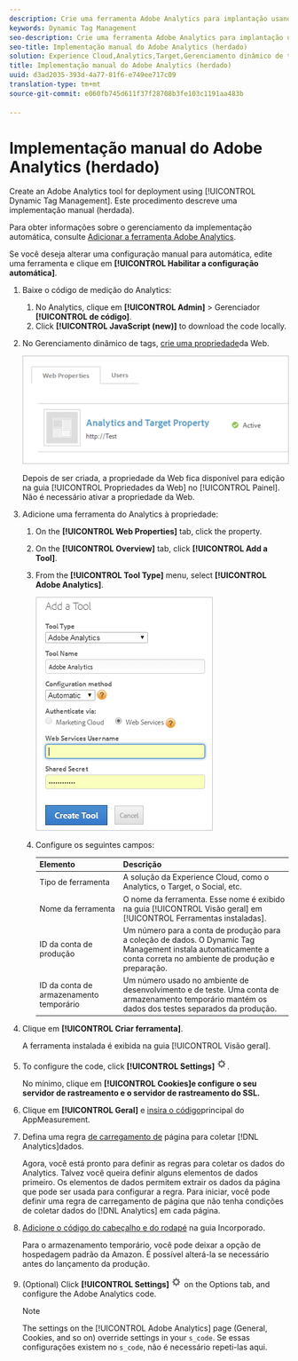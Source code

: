 ```yaml
---
description: Crie uma ferramenta Adobe Analytics para implantação usando o Dynamic Tag Management. Este procedimento descreve uma implementação manual (herdada).
keywords: Dynamic Tag Management
seo-description: Crie uma ferramenta Adobe Analytics para implantação usando o Dynamic Tag Management. Este procedimento descreve uma implementação manual (herdada).
seo-title: Implementação manual do Adobe Analytics (herdado)
solution: Experience Cloud,Analytics,Target,Gerenciamento dinâmico de tags
title: Implementação manual do Adobe Analytics (herdado)
uuid: d3ad2035-393d-4a77-81f6-e749ee717c09
translation-type: tm+mt
source-git-commit: e060fb745d611f37f28708b3fe103c1191aa483b

---
```



# Implementação manual do Adobe Analytics (herdado)

Create an Adobe Analytics tool for deployment using [!UICONTROL Dynamic Tag Management]. Este procedimento descreve uma implementação manual (herdada).

Para obter informações sobre o gerenciamento da implementação automática, consulte [Adicionar a ferramenta Adobe Analytics](../../implement/c-implement-with-dtm/c-aa-tool/analytics-dtm.md#concept_FBA6679A0B79490F8296437F11E5E4F8).

Se você deseja alterar uma configuração manual para automática, edite uma ferramenta e clique em **[!UICONTROL Habilitar a configuração automática]**.

1. Baixe o código de medição do Analytics:
   1. No Analytics, clique em **[!UICONTROL Admin]** &gt; Gerenciador **[!UICONTROL de código]**.
   1. Click **[!UICONTROL JavaScript (new)]** to download the code locally.
1. No Gerenciamento dinâmico de tags, [crie uma propriedade](../../implement/c-implement-with-dtm/t-create-web-property.md#task_960467FBB7A54499AC228CB3AA3C4123)da Web.

   ![](assets/dtm-property.png)

   Depois de ser criada, a propriedade da Web fica disponível para edição na guia [!UICONTROL Propriedades da Web] no [!UICONTROL Painel]. Não é necessário ativar a propriedade da Web.

1. Adicione uma ferramenta do Analytics à propriedade:
   1. On the **[!UICONTROL Web Properties]** tab, click the property.
   1. On the **[!UICONTROL Overview]** tab, click **[!UICONTROL Add a Tool]**.
   1. From the **[!UICONTROL Tool Type]** menu, select **[!UICONTROL Adobe Analytics]**.

      ![](assets/dtm-add-analytics-tool.png)

   1. Configure os seguintes campos:

      | Elemento | Descrição |
      |---|---|
      | Tipo de ferramenta | A solução da Experience Cloud, como o Analytics, o Target, o Social, etc. |
      | Nome da ferramenta | O nome da ferramenta. Esse nome é exibido na guia [!UICONTROL Visão geral] em [!UICONTROL Ferramentas instaladas]. |
      | ID da conta de produção | Um número para a conta de produção para a coleção de dados. O Dynamic Tag Management instala automaticamente a conta correta no ambiente de produção e preparação. |
      | ID da conta de armazenamento temporário | Um número usado no ambiente de desenvolvimento e de teste. Uma conta de armazenamento temporário mantém os dados dos testes separados da produção. |

1. Clique em **[!UICONTROL Criar ferramenta]**.

   A ferramenta instalada é exibida na guia [!UICONTROL Visão geral].

1. To configure the code, click **[!UICONTROL Settings]** ![](assets/settings_gear.png).

   No mínimo, clique em **[!UICONTROL Cookies]e configure o seu servidor de rastreamento e o servidor de rastreamento do SSL.**

1. Clique em **[!UICONTROL Geral]** e [insira o código](../../implement/c-implement-with-dtm/c-aa-tool/t-appmeasurement-code.md#task_068D72664B2743359A64ADB8692D3658)principal do AppMeasurement.
1. Defina uma regra [de carregamento de](../../implement/c-implement-with-dtm/c-rules/t-rules-create.md#task_B7FB5ED415AF430C952265AC2835C0DB) página para coletar [!DNL Analytics]dados.

   Agora, você está pronto para definir as regras para coletar os dados do Analytics. Talvez você queira definir alguns elementos de dados primeiro. Os elementos de dados permitem extrair os dados da página que pode ser usada para configurar a regra. Para iniciar, você pode definir uma regra de carregamento de página que não tenha condições de coletar dados do [!DNL Analytics] em cada página.
1. [Adicione o código do cabeçalho e do rodapé](../../implement/c-implement-with-dtm/c-headers-footers/t-header-footer-code.md#task_43C8DD699A514638B0620775C06423E5) na guia Incorporado.

   Para o armazenamento temporário, você pode deixar a opção de hospedagem padrão da Amazon. É possível alterá-la se necessário antes do lançamento da produção.
1. (Optional) Click **[!UICONTROL Settings]** ![](assets/settings_gear.png) on the Options tab, and configure the Adobe Analytics code.

   >[!NOTE]
   >
   >The settings on the [!UICONTROL Adobe Analytics] page (General, Cookies, and so on) override settings in your `s_code`. Se essas configurações existem no `s_code`, não é necessário repeti-las aqui.

